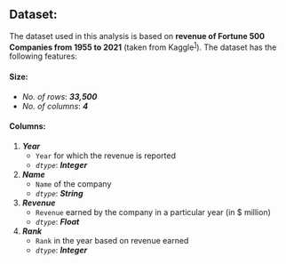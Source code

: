 ## Dataset:
The dataset used in this analysis is based on **revenue of Fortune 500 Companies from 1955 to 2021** (taken from Kaggle<sup>[1](https://www.kaggle.com/darinhawley/fortune-500-companies-19552021)</sup>). The dataset has the following features:

#### Size:
 - *No. of rows*: ***33,500***
 - *No. of columns*: ___4___

#### Columns:
 1. ___Year___
    - `Year` for which the revenue is reported
    - _`dtype`_: ***Integer***
 2. ___Name___
    - `Name` of the company
    - _`dtype`_: ***String***
 3. ___Revenue___
    - `Revenue` earned by the company in a particular year (in $ million)
    - _`dtype`_: ***Float***
 4. ___Rank___
    - `Rank` in the year based on revenue earned
    - _`dtype`_: ***Integer***
